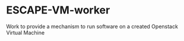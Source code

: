 # ESCAPE-VM-worker
Work to provide a mechanism to run software on a created Openstack Virtual Machine   
